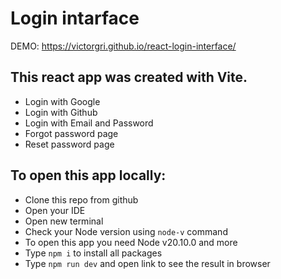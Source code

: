 # Login intarface
DEMO: https://victorgri.github.io/react-login-interface/
## This react app was created with Vite.
- Login with Google
- Login with Github
- Login with Email and Password
- Forgot password page
- Reset password page

## To open this app locally:
- Clone this repo from github
- Open your IDE
- Open new terminal
- Check your Node version using `node-v` command
- To open this app you need Node v20.10.0 and more
- Type `npm i` to install all packages
- Type `npm run dev` and open link to see the result in browser


